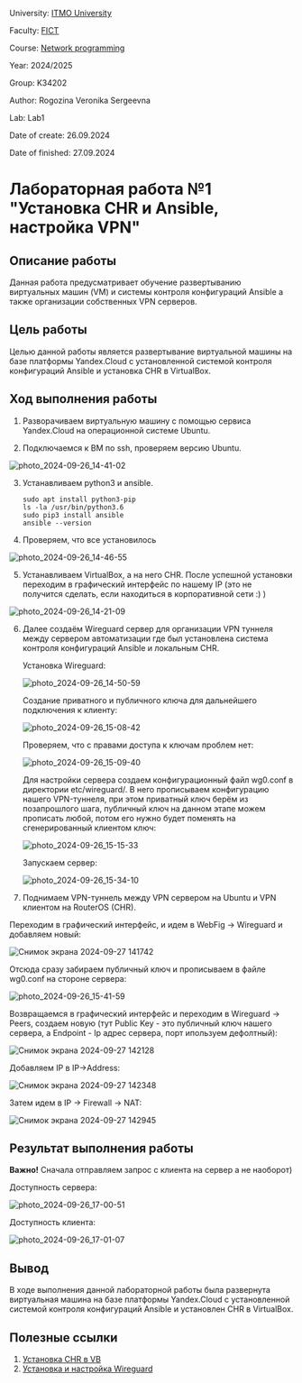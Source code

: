 University: [ITMO University](https://itmo.ru/ru/)

Faculty: [FICT](https://fict.itmo.ru)

Course: [Network programming](https://github.com/itmo-ict-faculty/network-programming)

Year: 2024/2025

Group: K34202

Author: Rogozina Veronika Sergeevna

Lab: Lab1

Date of create: 26.09.2024

Date of finished: 27.09.2024

# Лабораторная работа №1 "Установка CHR и Ansible, настройка VPN"

## Описание работы

Данная работа предусматривает обучение развертыванию виртуальных машин (VM) и системы контроля конфигураций Ansible а также организации собственных VPN серверов.

## Цель работы

Целью данной работы является развертывание виртуальной машины на базе платформы Yandex.Cloud с установленной системой контроля конфигураций Ansible и установка CHR в VirtualBox.

## Ход выполнения работы

1. Разворачиваем виртуальную машину с помощью сервиса Yandex.Cloud на операционной системе Ubuntu.
   
2. Подключаемся к ВМ по ssh, проверяем версию Ubuntu. 

![photo_2024-09-26_14-41-02](https://github.com/user-attachments/assets/42cf4393-7729-466b-a4a6-47c2df07803e)

3. Устанавливаем python3 и ansible.
   
       sudo apt install python3-pip
       ls -la /usr/bin/python3.6
       sudo pip3 install ansible
       ansible --version
   
4. Проверяем, что все установилось
   
![photo_2024-09-26_14-46-55](https://github.com/user-attachments/assets/b1ece714-ba27-4fa9-af79-8b26fdc65d45)

5. Устанавливаем VirtualBox, а на него CHR. После успешной установки переходим в графический интерфейс по нашему IP (это не получится сделать, если находиться в корпоративной сети :) )
   
![photo_2024-09-26_14-21-09](https://github.com/user-attachments/assets/5a0d200e-dc7d-4482-8746-e8642bdc3b66)

6. Далее создаём Wireguard сервер для организации VPN туннеля между сервером автоматизации где был установлена система контроля конфигураций Ansible и локальным CHR. 

   Установка Wireguard:
   
   ![photo_2024-09-26_14-50-59](https://github.com/user-attachments/assets/18c02d86-6d1c-419f-86c5-08dfcd8c4307)

   Создание приватного и публичного ключа для дальнейшего подключения к клиенту:
   
   ![photo_2024-09-26_15-08-42](https://github.com/user-attachments/assets/7b21876c-fff0-41b4-8179-4b4c69220bbc)

   Проверяем, что с правами доступа к ключам проблем нет:
   
   ![photo_2024-09-26_15-09-40](https://github.com/user-attachments/assets/4dfb25e3-ec8a-4770-b1d7-cb728bd3d841)

   Для настройки сервера создаем конфигурационный файл wg0.conf в директории etc/wireguard/. В него прописываем конфигурацию нашего VPN-туннеля, при этом приватный ключ берём из позапрошлого шага, публичный ключ на данном этапе можем прописать любой, потом его нужно будет поменять на сгенерированный клиентом ключ:
   
   ![photo_2024-09-26_15-15-33](https://github.com/user-attachments/assets/e530c6fd-d7dd-49d3-926d-5b5b7a16ffc1)

   Запускаем сервер:
   
   ![photo_2024-09-26_15-34-10](https://github.com/user-attachments/assets/e544663f-d545-4cb0-80cb-986023ee7df0)

7. Поднимаем VPN-туннель между VPN сервером на Ubuntu и VPN клиентом на RouterOS (CHR).

  Переходим в графический интерфейс, и идем в WebFig -> Wireguard и добавляем новый: 
  
  ![Снимок экрана 2024-09-27 141742](https://github.com/user-attachments/assets/43706e69-b941-4a8a-a87d-71ce79fdc566)

  Отсюда сразу забираем публичный ключ и прописываем в файле wg0.conf на стороне сервера: 

  ![photo_2024-09-26_15-41-59](https://github.com/user-attachments/assets/ea09254a-4ed2-4a66-8338-f5460dcbf730)

  Возвращаемся в графический интерфейс и переходим в Wireguard -> Peers, создаем новую (тут Public Key - это публичный ключ нашего сервера, а Endpoint - Ip адрес сервера, порт ипользуем дефолтный):
  
  ![Снимок экрана 2024-09-27 142128](https://github.com/user-attachments/assets/64b6b2f8-fea2-4033-986c-a02ed89a482f)

  Добавляем IP в IP->Address:

  ![Снимок экрана 2024-09-27 142348](https://github.com/user-attachments/assets/16a3d29e-72df-4172-b24c-cb102df115a2)

  Затем идем в IP -> Firewall -> NAT:
  
  ![Снимок экрана 2024-09-27 142945](https://github.com/user-attachments/assets/0e30a977-34e4-4bfc-8757-a44f7b6524f2)


## Результат выполнения работы 

**Важно!** Сначала отправляем запрос с клиента на сервер а не наоборот)

Доступность сервера: 

![photo_2024-09-26_17-00-51](https://github.com/user-attachments/assets/095367a3-95be-4912-aeaa-0f3e6126fece)

Доступность клиента: 

![photo_2024-09-26_17-01-07](https://github.com/user-attachments/assets/4b7efe18-2e48-4f43-a282-f771d7b62c89)


## Вывод 

В ходе выполнения данной лабораторной работы была развернута виртуальная машина на базе платформы Yandex.Cloud с установленной системой контроля конфигураций Ansible и установлен CHR в VirtualBox.

## Полезные ссылки

1. [Установка CHR в VB](https://help.mikrotik.com/docs/display/ROS/CHR%3A+installing+on+VirtualBox)
2. [Установка и настройка Wireguard](https://kubuntu.ru/node/17452)

